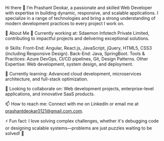 Hi there 👋
I’m Prashant Deokar, a passionate and skilled Web Developer with expertise in building dynamic, responsive, and scalable applications. I specialize in a range of technologies and bring a strong understanding of modern development practices to every project I work on.

🚀 About Me
🔭 Currently working at: Sdaemon Infotech Private Limited, contributing to impactful projects and delivering exceptional solutions.

🌐 Skills:
Front-End: Angular, React.js, JavaScript, jQuery, HTML5, CSS3 (including Responsive Design).
Back-End: Java, SpringBoot.
Tools & Practices: Azure DevOps, CI/CD pipelines, Git, Design Patterns.
Other Expertise: Web development, system design, and deployment.

🌱 Currently learning: Advanced cloud development, microservices architecture, and full-stack optimization.

👯 Looking to collaborate on: Web development projects, enterprise-level applications, and innovative SaaS products.

📫 How to reach me: Connect with me on LinkedIn or email me at prashantdeokar0121@gmail.com.com.

⚡ Fun fact: I love solving complex challenges, whether it's debugging code or designing scalable systems—problems are just puzzles waiting to be solved! 🧩

